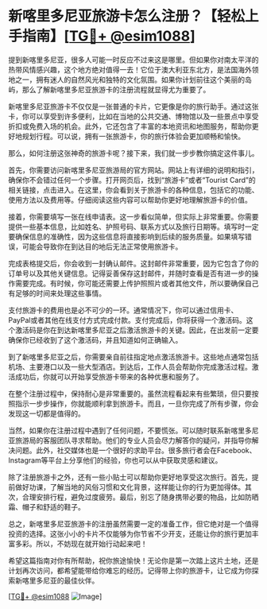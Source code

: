 # 新喀里多尼亚旅游卡怎么注册？【轻松上手指南】[[TG💪+ @esim1088](https://t.me/s/esim1088)]

提到新喀里多尼亚，很多人可能一时反应不过来这是哪里。但如果你对南太平洋的热带风情感兴趣，这个地方绝对值得一去！它位于澳大利亚东北方，是法国海外领地之一，拥有迷人的自然风光和独特的文化氛围。如果你计划前往这个美丽的岛屿，那么了解新喀里多尼亚旅游卡的注册流程就显得尤为重要了。

新喀里多尼亚旅游卡不仅仅是一张普通的卡片，它更像是你的旅行助手。通过这张卡，你可以享受到许多便利，比如在当地的公共交通、博物馆以及一些景点中享受折扣或免费入场的机会。此外，它还包含了丰富的本地资讯和地图服务，帮助你更好地规划行程。可以说，拥有一张旅游卡，你的旅行体验会更加顺畅和愉快。

那么，如何注册这张神奇的旅游卡呢？接下来，我们就一步步教你搞定这件事儿。

首先，你需要访问新喀里多尼亚旅游局的官方网站。网站上有详细的说明和指引，确保你不会错过任何一个步骤。打开网页后，找到“旅游卡”或者“Tourist Card”的相关链接，点击进入。在这里，你会看到关于旅游卡的各种信息，包括它的功能、使用方法以及费用等。仔细阅读这些内容可以帮助你更好地理解旅游卡的价值。

接着，你需要填写一张在线申请表。这一步看似简单，但实际上非常重要。你需要提供一些基本信息，比如姓名、护照号码、联系方式以及旅行日期等。填写时一定要确保信息的准确性，因为这些信息将直接影响到后续的服务质量。如果填写错误，可能会导致你在到达目的地后无法正常使用旅游卡。

完成表格提交后，你会收到一封确认邮件。这封邮件非常重要，因为它包含了你的订单号以及其他关键信息。记得妥善保存这封邮件，并随时查看是否有进一步的操作需要完成。有时候，你可能还需要上传护照照片或者其他文件，所以要确保自己有足够的时间来处理这些事情。

支付旅游卡的费用也是必不可少的一环。通常情况下，你可以通过信用卡、PayPal或者其他在线支付方式完成付款。支付完成后，你将获得一个激活码。这个激活码是你在到达新喀里多尼亚之后激活旅游卡的关键。因此，在出发前一定要确保你已经收到了这个激活码，并且知道如何正确输入。

到了新喀里多尼亚之后，你需要亲自前往指定地点激活旅游卡。这些地点通常包括机场、主要港口以及一些大型酒店。到达后，工作人员会帮助你完成激活过程。激活成功后，你就可以开始享受旅游卡带来的各种优惠和服务了。

在整个注册过程中，保持耐心是非常重要的。虽然流程看起来有些繁琐，但只要按照指示一步步操作，你就能顺利拿到旅游卡。而且，一旦你完成了所有步骤，你会发现这一切都是值得的。

当然，如果你在注册过程中遇到了任何问题，不要慌张。可以随时联系新喀里多尼亚旅游局的客服团队寻求帮助。他们的专业人员会尽力解答你的疑问，并指导你解决问题。此外，社交媒体也是一个很好的求助平台。很多旅行者会在Facebook、Instagram等平台上分享他们的经验，你也可以从中获取灵感和建议。

除了注册旅游卡之外，还有一些小贴士可以帮助你更好地享受这次旅行。首先，提前做好功课，了解当地的风俗习惯和文化背景，这样能让你的行为更加得体。其次，合理安排行程，避免过度疲劳。最后，别忘了随身携带必要的物品，比如防晒霜、帽子和舒适的鞋子。

总之，新喀里多尼亚旅游卡的注册虽然需要一定的准备工作，但它绝对是一个值得投资的选择。这张小小的卡片不仅能够为你节省不少开支，还能让你的旅行更加丰富多彩。所以，不妨现在就开始行动起来吧！

希望这篇指南对你有所帮助，祝你旅途愉快！无论你是第一次踏上这片土地，还是计划再次访问，都希望能带给你难忘的经历。记得带上你的旅游卡，让它成为你探索新喀里多尼亚的最佳伙伴。

[[TG💪+ @esim1088](https://t.me/s/esim1088) ![Image](https://i.postimg.cc/4NQfJmqS/Snipaste-2025-05-13-00-14-12.png)]